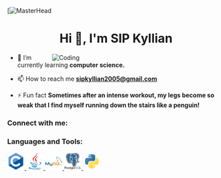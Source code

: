 [![MasterHead](https://miro.medium.com/v2/resize:fit:1400/1*OxT7UjIwhklKE8d8SFyo7g.gif)

<h1 align="center">Hi 👋, I'm SIP Kyllian</h1>
<img align="right" alt="Coding" width="400" src="https://mir-s3-cdn-cf.behance.net/project_modules/max_632/c612a127919515.5636cc305faee.gif">


- 🌱 I’m currently learning **computer science.**

- 📫 How to reach me **sipkyllian2005@gmail.com**

- ⚡ Fun fact **Sometimes after an intense workout, my legs become so weak that I find myself running down the stairs like a penguin!**

<h3 align="left">Connect with me:</h3>
<p align="left">
</p>

<h3 align="left">Languages and Tools:</h3>
<p align="left"> <a href="https://www.cprogramming.com/" target="_blank" rel="noreferrer"> <img src="https://raw.githubusercontent.com/devicons/devicon/master/icons/c/c-original.svg" alt="c" width="40" height="40"/> </a> <a href="https://www.java.com" target="_blank" rel="noreferrer"> <img src="https://raw.githubusercontent.com/devicons/devicon/master/icons/java/java-original.svg" alt="java" width="40" height="40"/> </a> <a href="https://www.mysql.com/" target="_blank" rel="noreferrer"> <img src="https://raw.githubusercontent.com/devicons/devicon/master/icons/mysql/mysql-original-wordmark.svg" alt="mysql" width="40" height="40"/> </a> <a href="https://www.postgresql.org" target="_blank" rel="noreferrer"> <img src="https://raw.githubusercontent.com/devicons/devicon/master/icons/postgresql/postgresql-original-wordmark.svg" alt="postgresql" width="40" height="40"/> </a> <a href="https://www.python.org" target="_blank" rel="noreferrer"> <img src="https://raw.githubusercontent.com/devicons/devicon/master/icons/python/python-original.svg" alt="python" width="40" height="40"/> </a> </p>

